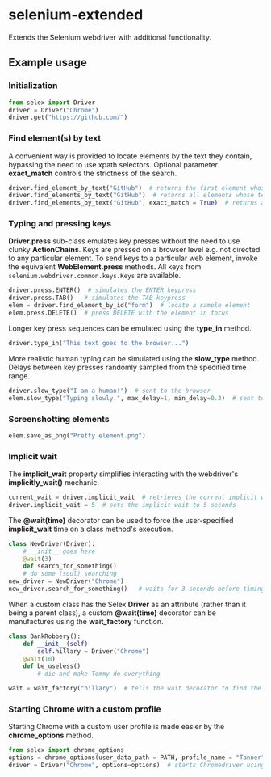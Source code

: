 # selenium-extended
 Extends the Selenium webdriver with additional functionality.

## Example usage
### Initialization
```python
from selex import Driver
driver = Driver("Chrome")
driver.get("https://github.com/")
```
### Find element(s) by text
A convenient way is provided to locate elements by the text they contain, bypassing the need to use xpath selectors. Optional parameter **exact_match** controls the strictness of the search.
```python
driver.find_element_by_text("GitHub")  # returns the first element whose text contains the phrase "GitHub"
driver.find_elements_by_text("GitHub")  # returns all elements whose text contains the phrase "GitHub"
driver.find_elements_by_text("GitHub", exact_match = True)  # returns all elements whose text is precisely "GitHub"
```
### Typing and pressing keys
**Driver.press** sub-class emulates key presses without the need to use clunky **ActionChains**. Keys are pressed on a browser level e.g. not directed to any particular element. To send keys to a particular web element, invoke the equivalent **WebElement.press** methods. All keys from `selenium.webdriver.common.keys.Keys` are available.
```python
driver.press.ENTER()  # simulates the ENTER keypress
driver.press.TAB()	 # simulates the TAB keypress
elem = driver.find_element_by_id("form")  # locate a sample element
elem.press.DELETE()	 # press DELETE with the element in focus
```
Longer key press sequences can be emulated using the **type_in** method.
```python
driver.type_in("This text goes to the browser...")
```
More realistic human typing can be simulated using the **slow_type** method. Delays between key presses randomly sampled from the specified time range.
```python
driver.slow_type("I am a human!")  # sent to the browser
elem.slow_type("Typing slowly.", max_delay=1, min_delay=0.3)  # sent to the element with additional parameters
```
### Screenshotting elements
```python
elem.save_as_png("Pretty element.png")
```
### Implicit wait
The **implicit_wait** property simplifies interacting with the webdriver's **implicitly_wait()** mechanic.
```python
current_wait = driver.implicit_wait  # retrieves the current implicit wait time setting
driver.implicit_wait = 5  # sets the implicit wait to 5 seconds
```
The **@wait(time)** decorator can be used to force the user-specified **implicit_wait** time on a class method's execution.
```python
class NewDriver(Driver):
	# __init__ goes here
	@wait(3)
	def search_for_something()
	# do some (soul) searching
new_driver = NewDriver("Chrome")
new_driver.search_for_something()	# waits for 3 seconds before timing out
```
When a custom class has the Selex **Driver** as an attribute (rather than it being a parent class), a custom **@wait(time)** decorator can be manufactures using the **wait_factory** function.
```python
class BankRobbery():
	def __init__(self)
		self.hillary = Driver("Chrome")
	@wait(10)
	def be_useless()
		# die and make Tommy do everything

wait = wait_factory("hillary")  # tells the wait decorator to find the Driver instance at self.hillary
```
### Starting Chrome with a custom profile
Starting Chrome with a custom user profile is made easier by the **chrome_options** method.
```python
from selex import chrome_options
options = chrome_options(user_data_path = PATH, profile_name = "Tanner")  # PATH points to '...\Google\Chrome\User Data'
driver = Driver("Chrome", options=options)  # starts Chromedriver using the custom profile
```
